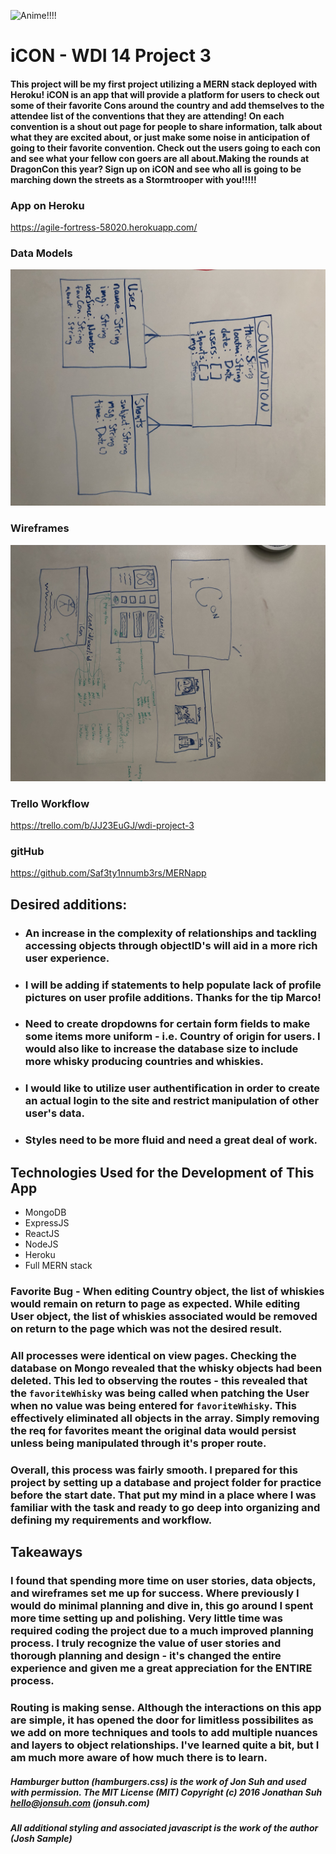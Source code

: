 ![Anime!!!!](http://www.planwallpaper.com/static/images/1444014275-106dee95104209bb9436d6df2b6d5145.jpeg)

# iCON - WDI 14 Project 3
#### This project will be my first project utilizing a MERN stack deployed with Heroku! iCON is an app that will provide a platform for users to check out some of their favorite Cons around the country and add themselves to the attendee list of the conventions that they are attending! On each convention is a shout out page for people to share information, talk about what they are excited about, or just make some noise in anticipation of going to their favorite convention. Check out the users going to each con and see what your fellow con goers are all about.Making the rounds at DragonCon this year? Sign up on iCON and see who all is going to be marching down the streets as a Stormtrooper with you!!!!!

### App on Heroku

https://agile-fortress-58020.herokuapp.com/

### Data Models

![ERDs](https://github.com/Saf3ty1nnumb3rs/MERNapp/blob/master/ProjectMaterials/erd.JPG)


### Wireframes

![Wireframe](https://github.com/Saf3ty1nnumb3rs/MERNapp/blob/master/ProjectMaterials/wireframe.JPG)

### Trello Workflow

https://trello.com/b/JJ23EuGJ/wdi-project-3

### gitHub

https://github.com/Saf3ty1nnumb3rs/MERNapp

## Desired additions:

* ### An increase in the complexity of relationships and tackling accessing objects through objectID's will aid in a more rich user experience.

* ### I will be adding if statements to help populate lack of profile pictures on user profile additions. Thanks for the tip Marco!

* ### Need to create dropdowns for certain form fields to make some items more uniform - i.e. Country of origin for users. I would also like to increase the database size to include more whisky producing countries and whiskies.

* ### I would like to utilize user authentification in order to create an actual login to the site and restrict manipulation of other user's data.

* ### Styles need to be more fluid and need a great deal of work.


## Technologies Used for the Development of This App

* MongoDB
* ExpressJS
* ReactJS
* NodeJS
* Heroku
* Full MERN stack

### Favorite Bug - When editing Country object, the list of whiskies would remain on return to page as expected. While editing User object, the list of whiskies associated would be removed on return to the page which was not the desired result.
### All processes were identical on view pages. Checking the database on Mongo revealed that the whisky objects had been deleted. This led to observing the routes - this revealed that the `favoriteWhisky` was being called when patching the User when no value was being entered for `favoriteWhisky`. This effectively eliminated all objects in the array. Simply removing the req for favorites meant the original data would persist unless being manipulated through it's proper route.

### Overall, this process was fairly smooth. I prepared for this project by setting up a database and project folder for practice before the start date. That put my mind in a place where I was familiar with the task and ready to go deep into organizing and defining my requirements and workflow.

## Takeaways

### I found that spending more time on user stories, data objects, and wireframes set me up for success. Where previously I would do minimal planning and dive in, this go around I spent more time setting up and polishing. Very little time was required coding the project due to a much improved planning process. I truly recognize the value of user stories and thorough planning and design - it's changed the entire experience and given me a great appreciation for the ENTIRE process.

### Routing is making sense. Although the interactions on this app are simple, it has opened the door for limitless possibilites as we add on more techniques and tools to add multiple nuances and layers to object relationships. I've learned quite a bit, but I am much more aware of how much there is to learn.

##### Hamburger button (hamburgers.css) is the work of Jon Suh and used with permission. The MIT License (MIT) Copyright (c) 2016 Jonathan Suh <hello@jonsuh.com> (jonsuh.com) 
##### All additional styling and associated javascript is the work of the author (Josh Sample) 